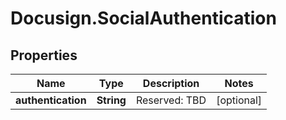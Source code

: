# Docusign.SocialAuthentication

## Properties
Name | Type | Description | Notes
------------ | ------------- | ------------- | -------------
**authentication** | **String** | Reserved: TBD | [optional] 


